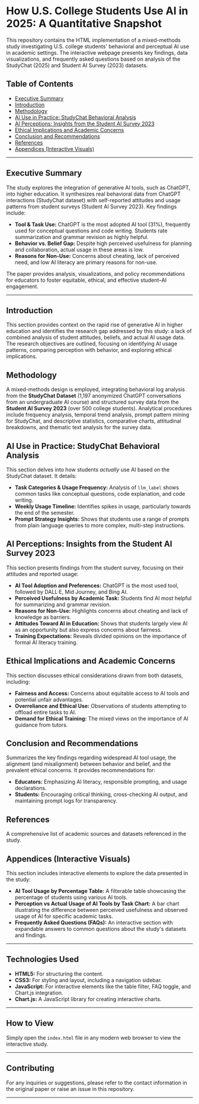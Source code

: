 # How U.S. College Students Use AI in 2025: A Quantitative Snapshot
This repository contains the HTML implementation of a mixed-methods study investigating U.S. college students' behavioral and perceptual AI use in academic settings. The interactive webpage presents key findings, data visualizations, and frequently asked questions based on analysis of the StudyChat (2025) and Student AI Survey (2023) datasets.

## Table of Contents

- [Executive Summary](#executive-summary)
- [Introduction](#introduction)
- [Methodology](#methodology)
- [AI Use in Practice: StudyChat Behavioral Analysis](#ai-use-in-practice-studychat-behavioral-analysis)
- [AI Perceptions: Insights from the Student AI Survey 2023](#ai-perceptions-insights-from-the-student-ai-survey-2023)
- [Ethical Implications and Academic Concerns](#ethical-implications-and-academic-concerns)
- [Conclusion and Recommendations](#conclusion-and-recommendations)
- [References](#references)
- [Appendices (Interactive Visuals)](#appendices-interactive-visuals)

---

## Executive Summary

The study explores the integration of generative AI tools, such as ChatGPT, into higher education. It synthesizes real behavioral data from ChatGPT interactions (StudyChat dataset) with self-reported attitudes and usage patterns from student surveys (Student AI Survey 2023). Key findings include:

* **Tool & Task Use:** ChatGPT is the most adopted AI tool (31%), frequently used for conceptual questions and code writing. Students rate summarization and grammar revision as highly helpful.
* **Behavior vs. Belief Gap:** Despite high perceived usefulness for planning and collaboration, actual usage in these areas is low.
* **Reasons for Non-Use:** Concerns about cheating, lack of perceived need, and low AI literacy are primary reasons for non-use.

The paper provides analysis, visualizations, and policy recommendations for educators to foster equitable, ethical, and effective student–AI engagement.

---

## Introduction

This section provides context on the rapid rise of generative AI in higher education and identifies the research gap addressed by this study: a lack of combined analysis of student attitudes, beliefs, and actual AI usage data. The research objectives are outlined, focusing on identifying AI usage patterns, comparing perception with behavior, and exploring ethical implications.

## Methodology

A mixed-methods design is employed, integrating behavioral log analysis from the **StudyChat Dataset** (1,197 anonymized ChatGPT conversations from an undergraduate AI course) and structured survey data from the **Student AI Survey 2023** (over 500 college students). Analytical procedures include frequency analysis, temporal trend analysis, prompt pattern mining for StudyChat, and descriptive statistics, comparative charts, attitudinal breakdowns, and thematic text analysis for the survey data.

## AI Use in Practice: StudyChat Behavioral Analysis

This section delves into how students *actually* use AI based on the StudyChat dataset. It details:

* **Task Categories & Usage Frequency:** Analysis of `llm_label` shows common tasks like conceptual questions, code explanation, and code writing.
* **Weekly Usage Timeline:** Identifies spikes in usage, particularly towards the end of the semester.
* **Prompt Strategy Insights:** Shows that students use a range of prompts from plain language queries to more complex, multi-step instructions.

## AI Perceptions: Insights from the Student AI Survey 2023

This section presents findings from the student survey, focusing on their attitudes and reported usage:

* **AI Tool Adoption and Preferences:** ChatGPT is the most used tool, followed by DALL·E, Mid Journey, and Bing AI.
* **Perceived Usefulness by Academic Task:** Students find AI most helpful for summarizing and grammar revision.
* **Reasons for Non-Use:** Highlights concerns about cheating and lack of knowledge as barriers.
* **Attitudes Toward AI in Education:** Shows that students largely view AI as an opportunity but also express concerns about fairness.
* **Training Expectations:** Reveals divided opinions on the importance of formal AI literacy training.

## Ethical Implications and Academic Concerns

This section discusses ethical considerations drawn from both datasets, including:

* **Fairness and Access:** Concerns about equitable access to AI tools and potential unfair advantages.
* **Overreliance and Ethical Use:** Observations of students attempting to offload entire tasks to AI.
* **Demand for Ethical Training:** The mixed views on the importance of AI guidance from tutors.

## Conclusion and Recommendations

Summarizes the key findings regarding widespread AI tool usage, the alignment (and misalignment) between behavior and belief, and the prevalent ethical concerns. It provides recommendations for:

* **Educators:** Emphasizing AI literacy, responsible prompting, and usage declarations.
* **Students:** Encouraging critical thinking, cross-checking AI output, and maintaining prompt logs for transparency.

## References

A comprehensive list of academic sources and datasets referenced in the study.

## Appendices (Interactive Visuals)

This section includes interactive elements to explore the data presented in the study:

* **AI Tool Usage by Percentage Table:** A filterable table showcasing the percentage of students using various AI tools.
* **Perception vs Actual Usage of AI Tools by Task Chart:** A bar chart illustrating the difference between perceived usefulness and observed usage of AI for specific academic tasks.
* **Frequently Asked Questions (FAQs):** An interactive section with expandable answers to common questions about the study's datasets and findings.

---

## Technologies Used

* **HTML5:** For structuring the content.
* **CSS3:** For styling and layout, including a navigation sidebar.
* **JavaScript:** For interactive elements like the table filter, FAQ toggle, and Chart.js integration.
* **Chart.js:** A JavaScript library for creating interactive charts.

---

## How to View

Simply open the `index.html` file in any modern web browser to view the interactive study.

---

## Contributing

For any inquiries or suggestions, please refer to the contact information in the original paper or raise an issue in this repository.

---
